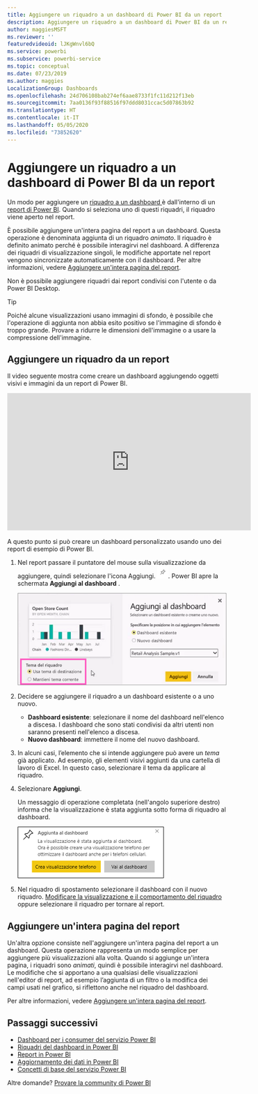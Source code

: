 ```yaml
---
title: Aggiungere un riquadro a un dashboard di Power BI da un report
description: Aggiungere un riquadro a un dashboard di Power BI da un report.
author: maggiesMSFT
ms.reviewer: ''
featuredvideoid: lJKgWnvl6bQ
ms.service: powerbi
ms.subservice: powerbi-service
ms.topic: conceptual
ms.date: 07/23/2019
ms.author: maggies
LocalizationGroup: Dashboards
ms.openlocfilehash: 24d706108bab274ef6aae8733f1fc11d212f13eb
ms.sourcegitcommit: 7aa0136f93f88516f97ddd8031ccac5d07863b92
ms.translationtype: HT
ms.contentlocale: it-IT
ms.lasthandoff: 05/05/2020
ms.locfileid: "73852620"
---
```

# <a name="pin-a-tile-to-a-power-bi-dashboard-from-a-report"></a>Aggiungere un riquadro a un dashboard di Power BI da un report

Un modo per aggiungere un [riquadro a un dashboard ](consumer/end-user-tiles.md)è dall'interno di un [report di Power BI](consumer/end-user-reports.md). Quando si seleziona uno di questi riquadri, il riquadro viene aperto nel report.

È possibile aggiungere un'intera pagina del report a un dashboard. Questa operazione è denominata aggiunta di un riquadro *animato*. Il riquadro è definito animato perché è possibile interagirvi nel dashboard. A differenza dei riquadri di visualizzazione singoli, le modifiche apportate nel report vengono sincronizzate automaticamente con il dashboard. Per altre informazioni, vedere [Aggiungere un'intera pagina del report](#pin-an-entire-report-page).

Non è possibile aggiungere riquadri dai report condivisi con l'utente o da Power BI Desktop. 

> [!TIP]
> Poiché alcune visualizzazioni usano immagini di sfondo, è possibile che l'operazione di aggiunta non abbia esito positivo se l'immagine di sfondo è troppo grande. Provare a ridurre le dimensioni dell'immagine o a usare la compressione dell'immagine.  
> 
> 

## <a name="pin-a-tile-from-a-report"></a>Aggiungere un riquadro da un report
Il video seguente mostra come creare un dashboard aggiungendo oggetti visivi e immagini da un report di Power BI.
    

<iframe width="560" height="315" src="https://www.youtube.com/embed/lJKgWnvl6bQ" frameborder="0" allowfullscreen></iframe>

A questo punto si può creare un dashboard personalizzato usando uno dei report di esempio di Power BI.

1. Nel report passare il puntatore del mouse sulla visualizzazione da aggiungere, quindi selezionare l'icona Aggiungi. ![Icona Aggiungi](media/service-dashboard-pin-tile-from-report/pbi_pintile_small.png). Power BI apre la schermata **Aggiungi al dashboard** .
   
     ![Finestra Aggiungi al dashboard](media/service-dashboard-pin-tile-from-report/pbi_themes2.png)
2. Decidere se aggiungere il riquadro a un dashboard esistente o a uno nuovo.
   
   * **Dashboard esistente**: selezionare il nome del dashboard nell'elenco a discesa. I dashboard che sono stati condivisi da altri utenti non saranno presenti nell'elenco a discesa.
   * **Nuovo dashboard**: immettere il nome del nuovo dashboard.
3. In alcuni casi, l’elemento che si intende aggiungere può avere un *tema* già applicato. Ad esempio, gli elementi visivi aggiunti da una cartella di lavoro di Excel. In questo caso, selezionare il tema da applicare al riquadro.
4. Selezionare **Aggiungi**.
   
   Un messaggio di operazione completata (nell'angolo superiore destro) informa che la visualizzazione è stata aggiunta sotto forma di riquadro al dashboard.
   
   ![Messaggio di operazione riuscita](media/service-dashboard-pin-tile-from-report/pinsuccess.png)
5. Nel riquadro di spostamento selezionare il dashboard con il nuovo riquadro. [Modificare la visualizzazione e il comportamento del riquadro](service-dashboard-edit-tile.md) oppure selezionare il riquadro per tornare al report.

## <a name="pin-an-entire-report-page"></a>Aggiungere un'intera pagina del report
Un'altra opzione consiste nell'aggiungere un'intera pagina del report a un dashboard. Questa operazione rappresenta un modo semplice per aggiungere più visualizzazioni alla volta. Quando si aggiunge un'intera pagina, i riquadri sono *animati*, quindi è possibile interagirvi nel dashboard. Le modifiche che si apportano a una qualsiasi delle visualizzazioni nell'editor di report, ad esempio l’aggiunta di un filtro o la modifica dei campi usati nel grafico, si riflettono anche nel riquadro del dashboard.  

Per altre informazioni, vedere [Aggiungere un'intera pagina del report](service-dashboard-pin-live-tile-from-report.md).

## <a name="next-steps"></a>Passaggi successivi
- [Dashboard per i consumer del servizio Power BI](consumer/end-user-dashboards.md)
- [Riquadri del dashboard in Power BI](consumer/end-user-tiles.md)
- [Report in Power BI](consumer/end-user-reports.md)
- [Aggiornamento dei dati in Power BI](refresh-data.md)
- [Concetti di base del servizio Power BI](service-basic-concepts.md)

Altre domande? [Provare la community di Power BI](https://community.powerbi.com/)

